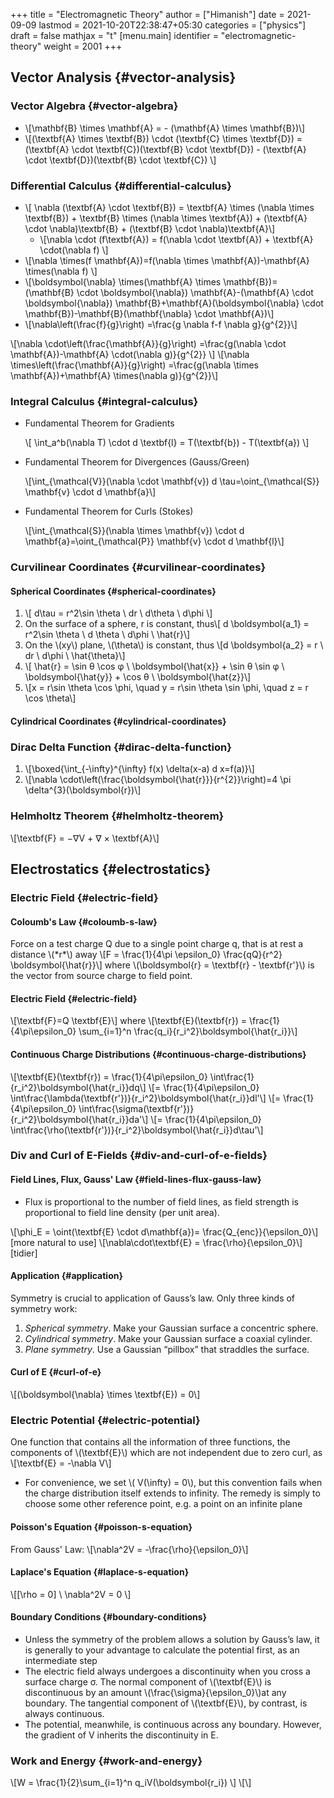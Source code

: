 +++
title = "Electromagnetic Theory"
author = ["Himanish"]
date = 2021-09-09
lastmod = 2021-10-20T22:38:47+05:30
categories = ["physics"]
draft = false
mathjax = "t"
[menu.main]
  identifier = "electromagnetic-theory"
  weight = 2001
+++

## Vector Analysis {#vector-analysis}


### Vector Algebra {#vector-algebra}

-   \\[\mathbf{B} \times \mathbf{A} = - (\mathbf{A} \times \mathbf{B})\\]
-   \\[(\textbf{A} \times \textbf{B}) \cdot (\textbf{C} \times \textbf{D}) = (\textbf{A} \cdot \textbf{C})(\textbf{B} \cdot \textbf{D}) - (\textbf{A} \cdot \textbf{D})(\textbf{B} \cdot \textbf{C})  \\]


### Differential Calculus {#differential-calculus}

-   \\[ \nabla (\textbf{A} \cdot \textbf{B}) = \textbf{A} \times (\nabla \times \textbf{B}) + \textbf{B} \times (\nabla \times \textbf{A}) + (\textbf{A} \cdot \nabla)\textbf{B}  + (\textbf{B} \cdot \nabla)\textbf{A}\\]
    -   \\[\nabla \cdot (f\textbf{A}) = f(\nabla \cdot \textbf{A}) + \textbf{A} \cdot(\nabla f) \\]
-   \\[\nabla \times(f \mathbf{A})=f(\nabla \times \mathbf{A})-\mathbf{A} \times(\nabla f) \\]
-   \\[\boldsymbol{\nabla} \times(\mathbf{A} \times \mathbf{B})=(\mathbf{B} \cdot \boldsymbol{\nabla}) \mathbf{A}-(\mathbf{A} \cdot \boldsymbol{\nabla}) \mathbf{B}+\mathbf{A}(\boldsymbol{\nabla} \cdot \mathbf{B})-\mathbf{B}(\mathbf{\nabla} \cdot \mathbf{A})\\]
-   \\[\nabla\left(\frac{f}{g}\right) =\frac{g \nabla f-f \nabla g}{g^{2}}\\]

\\[\nabla \cdot\left(\frac{\mathbf{A}}{g}\right) =\frac{g(\nabla \cdot \mathbf{A})-\mathbf{A} \cdot(\nabla g)}{g^{2}} \\]
\\[\nabla \times\left(\frac{\mathbf{A}}{g}\right) =\frac{g(\nabla \times \mathbf{A})+\mathbf{A} \times(\nabla g)}{g^{2}}\\]


### Integral Calculus {#integral-calculus}

<!--list-separator-->

-  Fundamental Theorem for Gradients

    \\[ \int\_a^b(\nabla T) \cdot d \textbf{l} = T(\textbf{b}) - T(\textbf{a}) \\]

<!--list-separator-->

-  Fundamental Theorem for Divergences (Gauss/Green)

    \\[\int\_{\mathcal{V}}(\nabla \cdot \mathbf{v}) d \tau=\oint\_{\mathcal{S}} \mathbf{v} \cdot d \mathbf{a}\\]

<!--list-separator-->

-  Fundamental Theorem for Curls (Stokes)

    \\[\int\_{\mathcal{S}}(\nabla \times \mathbf{v}) \cdot d \mathbf{a}=\oint\_{\mathcal{P}} \mathbf{v} \cdot d \mathbf{l}\\]


### Curvilinear Coordinates {#curvilinear-coordinates}


#### Spherical Coordinates {#spherical-coordinates}

1.  \\[ d\tau = r^2\sin \theta \ dr \ d\theta \ d\phi \\]
2.  On the surface of a sphere, r is constant, thus\\[ d \boldsymbol{a\_1} = r^2\sin \theta \ d \theta \ d\phi \ \hat{r}\\]
3.  On the \\(xy\\) plane, \\(\theta\\) is constant, thus \\[d \boldsymbol{a\_2} = r \ dr \ d\phi \ \hat{\theta}\\]
4.  \\[ \hat{r} = \sin θ \cos φ \ \boldsymbol{\hat{x}} + \sin θ \sin φ \ \boldsymbol{\hat{y}} + \cos θ \ \boldsymbol{\hat{z}}\\]
5.  \\[x = r\sin \theta \cos \phi, \quad y = r\sin \theta \sin \phi, \quad z = r \cos \theta\\]


#### Cylindrical Coordinates {#cylindrical-coordinates}


### Dirac Delta Function {#dirac-delta-function}

1.  \\[\boxed{\int\_{-\infty}^{\infty} f(x) \delta(x-a) d x=f(a)}\\]
2.  \\[\nabla \cdot\left(\frac{\boldsymbol{\hat{r}}}{r^{2}}\right)=4 \pi \delta^{3}(\boldsymbol{r})\\]


### Helmholtz Theorem {#helmholtz-theorem}

\\[\textbf{F} = −∇V + ∇ × \textbf{A}\\]


## Electrostatics {#electrostatics}


### Electric Field {#electric-field}


#### Coloumb's Law {#coloumb-s-law}

Force on a test charge Q due to a single point charge q, that is at rest a
distance \\(\*r\*\\) away
\\[F = \frac{1}{4\pi \epsilon\_0} \frac{qQ}{r^2} \boldsymbol{\hat{r}}\\]
where \\(\boldsymbol{r} = \textbf{r} - \textbf{r'}\\) is the vector from source charge to field point.


#### Electric Field {#electric-field}

\\[\textbf{F}=Q \textbf{E}\\] where
\\[\textbf{E}(\textbf{r}) = \frac{1}{4\pi\epsilon\_0} \sum\_{i=1}^n \frac{q\_i}{r\_i^2}\boldsymbol{\hat{r\_i}}\\]


#### Continuous Charge Distributions {#continuous-charge-distributions}

\\[\textbf{E}(\textbf{r}) = \frac{1}{4\pi\epsilon\_0} \int\frac{1}{r\_i^2}\boldsymbol{\hat{r\_i}}dq\\]
\\[= \frac{1}{4\pi\epsilon\_0} \int\frac{\lambda(\textbf{r'})}{r\_i^2}\boldsymbol{\hat{r\_i}}dl'\\]
\\[= \frac{1}{4\pi\epsilon\_0} \int\frac{\sigma(\textbf{r'})}{r\_i^2}\boldsymbol{\hat{r\_i}}da'\\]
\\[= \frac{1}{4\pi\epsilon\_0} \int\frac{\rho(\textbf{r'})}{r\_i^2}\boldsymbol{\hat{r\_i}}d\tau'\\]


### Div and Curl of E-Fields {#div-and-curl-of-e-fields}


#### Field Lines, Flux, Gauss' Law {#field-lines-flux-gauss-law}

-   Flux is proportional to the number of field lines, as field strength is proportional to field line density (per unit area).

\\[\phi\_E = \oint(\textbf{E} \cdot d\mathbf{a})= \frac{Q\_{enc}}{\epsilon\_0}\\] [more natural to use]
\\[\nabla\cdot\textbf{E} = \frac{\rho}{\epsilon\_0}\\] [tidier]


#### Application {#application}

Symmetry is crucial to application of Gauss’s law. Only three kinds of symmetry work:

1.  _Spherical symmetry_. Make your Gaussian surface a concentric sphere.
2.  _Cylindrical symmetry_. Make your Gaussian surface a coaxial cylinder.
3.  _Plane symmetry_. Use a Gaussian “pillbox” that straddles the surface.


#### Curl of E {#curl-of-e}

\\[(\boldsymbol{\nabla} \times \textbf{E}) = 0\\]


### Electric Potential {#electric-potential}

One function that contains all the information of three functions, the components of \\(\textbf{E}\\) which are not independent due to zero curl, as \\[\textbf{E} = -\nabla V\\]

-   For convenience, we set \\( V(\infty) = 0\\), but this convention fails when the charge distribution itself extends to infinity. The remedy is simply to choose some other reference point, e.g. a point on an infinite plane


#### Poisson's Equation {#poisson-s-equation}

From Gauss' Law:
\\[\nabla^2V = -\frac{\rho}{\epsilon\_0}\\]


#### Laplace's Equation {#laplace-s-equation}

\\[[\rho = 0] \\ \nabla^2V = 0 \\]


#### Boundary Conditions {#boundary-conditions}

-   Unless the symmetry of the problem allows a solution by Gauss’s law, it is generally to your advantage to calculate the potential first, as an intermediate step
-   The electric field always undergoes a discontinuity when you cross a surface charge σ. The normal component of \\(\textbf{E}\\) is discontinuous by an amount \\(\frac{\sigma}{\epsilon\_0}\\)at any boundary. The tangential component of \\(\textbf{E}\\), by contrast, is always continuous.
-   The potential, meanwhile, is continuous across any boundary. However, the gradient of V inherits the discontinuity in E.


### Work and Energy {#work-and-energy}

\\[W = \frac{1}{2}\sum\_{i=1}^n q\_iV(\boldsymbol{r\_i}) \\]
\\[\\]
